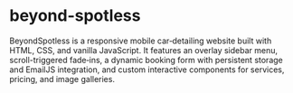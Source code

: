 # beyond-spotless
BeyondSpotless is a responsive mobile car‐detailing website built with HTML, CSS, and vanilla JavaScript. It features an overlay sidebar menu, scroll-triggered fade‐ins, a dynamic booking form with persistent storage and EmailJS integration, and custom interactive components for services, pricing, and image galleries.
